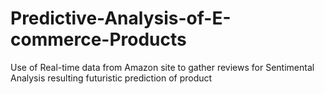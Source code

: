 # Predictive-Analysis-of-E-commerce-Products
Use of Real-time data from Amazon site to gather reviews for Sentimental Analysis resulting futuristic prediction of product
